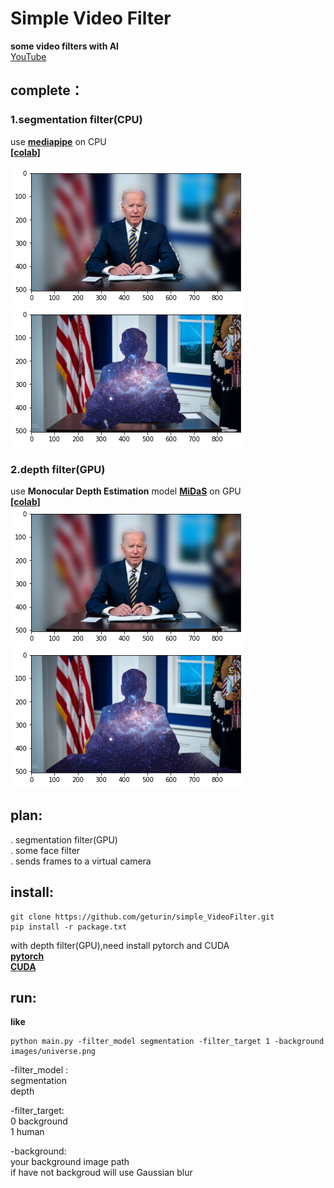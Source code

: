 # Simple Video Filter

**some video filters with AI**<br>
[YouTube](https://youtu.be/cIlo7bsU5zo)

## complete：
### 1.segmentation filter(CPU)
use [**mediapipe**](https://google.github.io/mediapipe/) on CPU<br>
[**[colab]**](https://colab.research.google.com/drive/1SE2JdqkBDvYHc6XcYEpjwfYNxctR6EkO?usp=sharing)<br>

![背景高斯模糊](images/samples/02.png)
![人物马赛克](images/samples/03.png)
### 2.depth filter(GPU)
use **Monocular Depth Estimation** model [**MiDaS**](https://github.com/isl-org/MiDaS) on GPU<br>
[**[colab]**](https://colab.research.google.com/drive/1_85OV4gQRv8FFykLKREi-FwusOO0t7z7?usp=sharing)<br>
![背景高斯模糊](images/samples/04.png)
![人物马赛克](images/samples/05.png)

## plan:
. segmentation filter(GPU)<br>
. some face filter<br>
. sends frames to a virtual camera

## install:
```
git clone https://github.com/geturin/simple_VideoFilter.git
pip install -r package.txt
```
with depth filter(GPU),need install pytorch and CUDA<br>
[**pytorch**](https://pytorch.org/get-started/locally/)<br>
[**CUDA**](https://developer.nvidia.com/accelerated-computing-toolkit)

## run:
**like**
```
python main.py -filter_model segmentation -filter_target 1 -background images/universe.png  
```

-filter_model : <br>
segmentation<br>
depth

-filter_target:<br>
0  background<br>
1  human

-background:<br>
your background image path<br>
if have not backgroud will use Gaussian blur